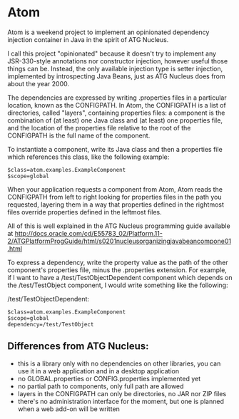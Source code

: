 # Atom

Atom is a weekend project to implement an opinionated dependency injection container in Java in the spirit of ATG Nucleus.

I call this project "opinionated" because it doesn't try to implement any JSR-330-style annotations nor constructor injection, however useful those things can be. Instead, the only available injection type is setter injection, implemented by introspecting Java Beans, just as ATG Nucleus does from about the year 2000.

The dependencies are expressed by writing .properties files in a particular location, known as the CONFIGPATH. In Atom, the CONFIGPATH is a list of directories, called "layers", containing properties files: a component is the combination of (at least) one Java class and (at least) one properties file, and the location of the properties file relative to the root of the CONFIGPATH is the full name of the component.

To instantiate a component, write its Java class and then a properties file which references this class, like the following example:

    $class=atom.examples.ExampleComponent
    $scope=global

When your application requests a component from Atom, Atom reads the CONFIGPATH from left to right looking for properties files in the path you requested, layering them in a way that properties defined in the rightmost files override properties defined in the leftmost files.

All of this is well explained in the ATG Nucleus programming guide available at http://docs.oracle.com/cd/E55783_02/Platform.11-2/ATGPlatformProgGuide/html/s0201nucleusorganizingjavabeancompone01.html

To express a dependency, write the property value as the path of the other component's properties file, minus the .properties extension. For example, if I want to have a /test/TestObjectDependent component which depends on the /test/TestObject component, I would write something like the following:

/test/TestObjectDependent:

    $class=atom.examples.ExampleComponent
    $scope=global
    dependency=/test/TestObject

## Differences from ATG Nucleus:

* this is a library only with no dependencies on other libraries, you can use it in a web application and in a desktop application
* no GLOBAL.properties or CONFIG.properties implemented yet
* no partial path to components, only full path are allowed
* layers in the CONFIGPATH can only be directories, no JAR nor ZIP files
* there's no administration interface for the moment, but one is planned when a web add-on will be written


